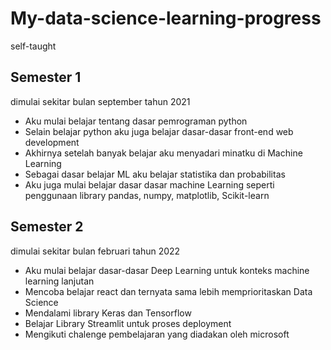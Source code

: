 # My-data-science-learning-progress
self-taught

## Semester 1 
dimulai sekitar bulan september tahun 2021
  * Aku mulai belajar tentang dasar pemrograman python 
  * Selain belajar python aku juga belajar dasar-dasar front-end web development
  * Akhirnya setelah banyak belajar aku menyadari minatku di Machine Learning
  * Sebagai dasar belajar ML aku belajar statistika dan probabilitas
  * Aku juga mulai belajar dasar dasar machine Learning seperti penggunaan library pandas, numpy, matplotlib, Scikit-learn

## Semester 2 
dimulai sekitar bulan februari tahun 2022
  * Aku mulai belajar dasar-dasar Deep Learning untuk konteks machine learning lanjutan
  * Mencoba belajar react dan ternyata sama lebih memprioritaskan Data Science
  * Mendalami library Keras dan Tensorflow
  * Belajar Library Streamlit untuk proses deployment
  * Mengikuti chalenge pembelajaran yang diadakan oleh microsoft
